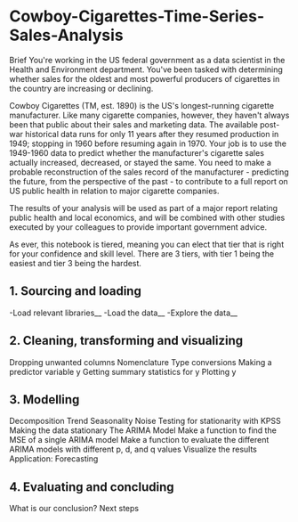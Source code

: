 # Cowboy-Cigarettes-Time-Series-Sales-Analysis
Brief
You're working in the US federal government as a data scientist in the Health and Environment department. You've been tasked with determining whether sales for the oldest and most powerful producers of cigarettes in the country are increasing or declining.

Cowboy Cigarettes (TM, est. 1890) is the US's longest-running cigarette manufacturer. Like many cigarette companies, however, they haven't always been that public about their sales and marketing data. The available post-war historical data runs for only 11 years after they resumed production in 1949; stopping in 1960 before resuming again in 1970. Your job is to use the 1949-1960 data to predict whether the manufacturer's cigarette sales actually increased, decreased, or stayed the same. You need to make a probable reconstruction of the sales record of the manufacturer - predicting the future, from the perspective of the past - to contribute to a full report on US public health in relation to major cigarette companies.

The results of your analysis will be used as part of a major report relating public health and local economics, and will be combined with other studies executed by your colleagues to provide important government advice.

As ever, this notebook is tiered, meaning you can elect that tier that is right for your confidence and skill level. There are 3 tiers, with tier 1 being the easiest and tier 3 being the hardest.

## 1. Sourcing and loading

-Load relevant libraries__
-Load the data__
-Explore the data__
## 2. Cleaning, transforming and visualizing

Dropping unwanted columns
Nomenclature
Type conversions
Making a predictor variable y
Getting summary statistics for y
Plotting y
## 3. Modelling

Decomposition
Trend
Seasonality
Noise
Testing for stationarity with KPSS
Making the data stationary
The ARIMA Model
Make a function to find the MSE of a single ARIMA model
Make a function to evaluate the different ARIMA models with different p, d, and q values
Visualize the results
Application: Forecasting
## 4. Evaluating and concluding

What is our conclusion?
Next steps
